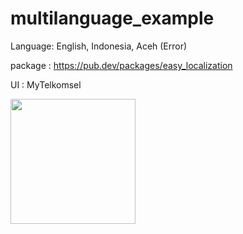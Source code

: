 # multilanguage_example
Language: English, Indonesia, Aceh (Error)

package : https://pub.dev/packages/easy_localization

UI : MyTelkomsel

<img src="https://user-images.githubusercontent.com/56538058/113573963-5e10c800-9645-11eb-9537-766cadd81612.png" data-canonical-src="https://gyazo.com/eb5c5741b6a9a16c692170a41a49c858.png" width="200" />


